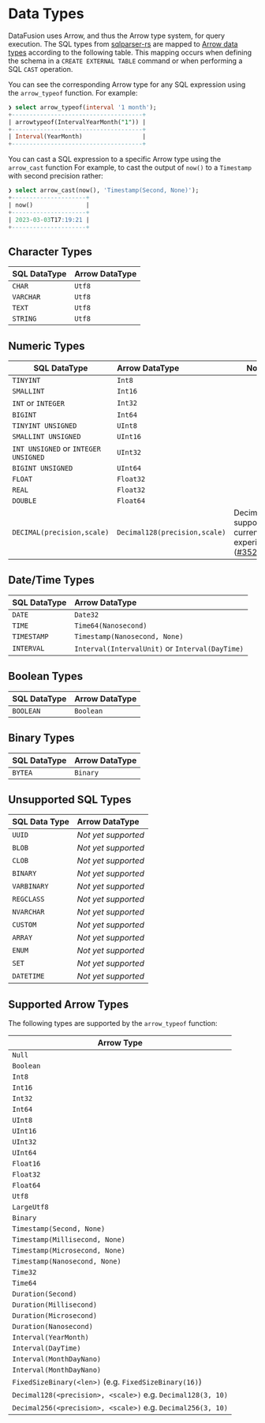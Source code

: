 <!---
  Licensed to the Apache Software Foundation (ASF) under one
  or more contributor license agreements.  See the NOTICE file
  distributed with this work for additional information
  regarding copyright ownership.  The ASF licenses this file
  to you under the Apache License, Version 2.0 (the
  "License"); you may not use this file except in compliance
  with the License.  You may obtain a copy of the License at

    http://www.apache.org/licenses/LICENSE-2.0

  Unless required by applicable law or agreed to in writing,
  software distributed under the License is distributed on an
  "AS IS" BASIS, WITHOUT WARRANTIES OR CONDITIONS OF ANY
  KIND, either express or implied.  See the License for the
  specific language governing permissions and limitations
  under the License.
-->

# Data Types

DataFusion uses Arrow, and thus the Arrow type system, for query
execution. The SQL types from
[sqlparser-rs](https://github.com/sqlparser-rs/sqlparser-rs/blob/main/src/ast/data_type.rs#L27)
are mapped to [Arrow data types](https://docs.rs/arrow/latest/arrow/datatypes/enum.DataType.html) according to the following table.
This mapping occurs when defining the schema in a `CREATE EXTERNAL TABLE` command or when performing a SQL `CAST` operation.

You can see the corresponding Arrow type for any SQL expression using
the `arrow_typeof` function. For example:

```sql
❯ select arrow_typeof(interval '1 month');
+-------------------------------------+
| arrowtypeof(IntervalYearMonth("1")) |
+-------------------------------------+
| Interval(YearMonth)                 |
+-------------------------------------+
```

You can cast a SQL expression to a specific Arrow type using the `arrow_cast` function
For example, to cast the output of `now()` to a `Timestamp` with second precision rather:

```sql
❯ select arrow_cast(now(), 'Timestamp(Second, None)');
+---------------------+
| now()               |
+---------------------+
| 2023-03-03T17:19:21 |
+---------------------+
```

## Character Types

| SQL DataType | Arrow DataType |
| ------------ | -------------- |
| `CHAR`       | `Utf8`         |
| `VARCHAR`    | `Utf8`         |
| `TEXT`       | `Utf8`         |
| `STRING`     | `Utf8`         |

## Numeric Types

| SQL DataType                         | Arrow DataType                | Notes                                                                                                       |
| ------------------------------------ | :---------------------------- | ----------------------------------------------------------------------------------------------------------- |
| `TINYINT`                            | `Int8`                        |                                                                                                             |
| `SMALLINT`                           | `Int16`                       |                                                                                                             |
| `INT` or `INTEGER`                   | `Int32`                       |                                                                                                             |
| `BIGINT`                             | `Int64`                       |                                                                                                             |
| `TINYINT UNSIGNED`                   | `UInt8`                       |                                                                                                             |
| `SMALLINT UNSIGNED`                  | `UInt16`                      |                                                                                                             |
| `INT UNSIGNED` or `INTEGER UNSIGNED` | `UInt32`                      |                                                                                                             |
| `BIGINT UNSIGNED`                    | `UInt64`                      |                                                                                                             |
| `FLOAT`                              | `Float32`                     |                                                                                                             |
| `REAL`                               | `Float32`                     |                                                                                                             |
| `DOUBLE`                             | `Float64`                     |                                                                                                             |
| `DECIMAL(precision,scale)`           | `Decimal128(precision,scale)` | Decimal support is currently experimental ([#3523](https://github.com/apache/arrow-datafusion/issues/3523)) |

## Date/Time Types

| SQL DataType | Arrow DataType                                                           |
| ------------ | :----------------------------------------------------------------------- |
| `DATE`       | `Date32`                                                                 |
| `TIME`       | `Time64(Nanosecond)`                                                     |
| `TIMESTAMP`  | `Timestamp(Nanosecond, None)`                                            |
| `INTERVAL`   | `Interval(IntervalUnit)` or `Interval(DayTime)`                          |

## Boolean Types

| SQL DataType | Arrow DataType |
| ------------ | :------------- |
| `BOOLEAN`    | `Boolean`      |

## Binary Types

| SQL DataType | Arrow DataType |
| ------------ | :------------- |
| `BYTEA`      | `Binary`       |

## Unsupported SQL Types

| SQL Data Type | Arrow DataType      |
| ------------- | :------------------ |
| `UUID`        | _Not yet supported_ |
| `BLOB`        | _Not yet supported_ |
| `CLOB`        | _Not yet supported_ |
| `BINARY`      | _Not yet supported_ |
| `VARBINARY`   | _Not yet supported_ |
| `REGCLASS`    | _Not yet supported_ |
| `NVARCHAR`    | _Not yet supported_ |
| `CUSTOM`      | _Not yet supported_ |
| `ARRAY`       | _Not yet supported_ |
| `ENUM`        | _Not yet supported_ |
| `SET`         | _Not yet supported_ |
| `DATETIME`    | _Not yet supported_ |

## Supported Arrow Types

The following types are supported by the `arrow_typeof` function:

| Arrow Type                     |
|--------------------------------|
| `Null`                         |
| `Boolean`                      |
| `Int8`                         |
| `Int16`                        |
| `Int32`                        |
| `Int64`                        |
| `UInt8`                        |
| `UInt16`                       |
| `UInt32`                       |
| `UInt64`                       |
| `Float16`                      |
| `Float32`                      |
| `Float64`                      |
| `Utf8`                         |
| `LargeUtf8`                    |
| `Binary`                       |
| `Timestamp(Second, None)`      |
| `Timestamp(Millisecond, None)` |
| `Timestamp(Microsecond, None)` |
| `Timestamp(Nanosecond, None)`  |
| `Time32`                       |
| `Time64`                       |
| `Duration(Second)`             |
| `Duration(Millisecond)`             |
| `Duration(Microsecond)`             |
| `Duration(Nanosecond)`             |
| `Interval(YearMonth)`             |
| `Interval(DayTime)`             |
| `Interval(MonthDayNano)`             |
| `Interval(MonthDayNano)`             |
| `FixedSizeBinary(<len>)` (e.g. `FixedSizeBinary(16)`)             |
| `Decimal128(<precision>, <scale>)` e.g. `Decimal128(3, 10)`             |
| `Decimal256(<precision>, <scale>)` e.g. `Decimal256(3, 10)`             |
